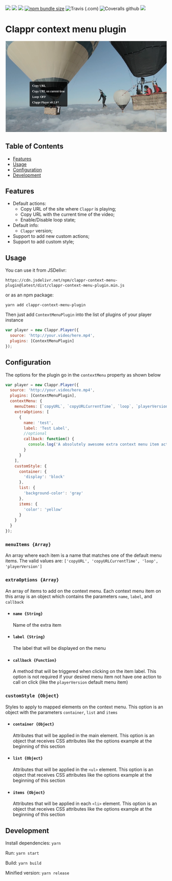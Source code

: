 [![](https://data.jsdelivr.com/v1/package/npm/clappr-context-menu-plugin/badge)](https://www.jsdelivr.com/package/npm/clappr-context-menu-plugin)
[![](https://img.shields.io/npm/v/clappr-context-menu-plugin.svg?style=flat-square)](https://npmjs.org/package/clappr-context-menu-plugin)
[![](https://img.shields.io/npm/dt/clappr-context-menu-plugin.svg?style=flat-square)](https://npmjs.org/package/clappr-context-menu-plugin)
[![npm bundle size](https://img.shields.io/bundlephobia/min/clappr-context-menu-plugin?style=flat-square)](https://bundlephobia.com/result?p=clappr-context-menu-plugin)
![Travis (.com)](https://img.shields.io/travis/com/joaopaulovieira/clappr-context-menu-plugin?style=flat-square)
![Coveralls github](https://img.shields.io/coveralls/github/joaopaulovieira/clappr-context-menu-plugin?style=flat-square)
[![](https://img.shields.io/github/license/joaopaulovieira/clappr-context-menu-plugin?style=flat-square)](https://github.com/joaopaulovieira/clappr-context-menu-plugin/blob/master/LICENSE)

# Clappr context menu plugin
![screenshot](public/images/screenshot.png)

## Table of Contents
- [Features](https://github.com/joaopaulovieira/clappr-context-menu-plugin#Features)
- [Usage](https://github.com/joaopaulovieira/clappr-context-menu-plugin#Usage)
- [Configuration](https://github.com/joaopaulovieira/clappr-context-menu-plugin#Configuration)
- [Development](https://github.com/joaopaulovieira/clappr-context-menu-plugin#Development)

## Features
- Default actions:
  - Copy URL of the site where `Clappr` is playing;
  - Copy URL with the current time of the video;
  - Enable/Disable loop state;
- Default info:
  - `Clappr` version;
- Support to add new custom actions;
- Support to add custom style;

## Usage
You can use it from JSDelivr:
```
https://cdn.jsdelivr.net/npm/clappr-context-menu-plugin@latest/dist/clappr-context-menu-plugin.min.js
```
or as an npm package:
```
yarn add clappr-context-menu-plugin
```
Then just add `ContextMenuPlugin` into the list of plugins of your player instance
```javascript
var player = new Clappr.Player({
  source: 'http://your.video/here.mp4',
  plugins: [ContextMenuPlugin]
});
```

## Configuration
The options for the plugin go in the `contextMenu` property as shown below
```javascript
var player = new Clappr.Player({
  source: 'http://your.video/here.mp4',
  plugins: [ContextMenuPlugin],
  contextMenu: {
    menuItems: [`copyURL`, `copyURLCurrentTime`, `loop`, `playerVersion`],
    extraOptions: [
      {
        name: 'test',
        label: 'Test Label',
        //optional
        callback: function() {
          console.log('A absolutely awesome extra context menu item action')
        }
      }
    ],
    customStyle: {
      container: {
        'display': 'block'
      },
      list: {
        'background-color': 'gray'
      },
      items: {
        'color': 'yellow'
      }
    }
  }
});
```
### `menuItems {Array}`
An array where each item is a name that matches one of the default menu items. The valid values are: `['copyURL', 'copyURLCurrentTime', 'loop', 'playerVersion']`

### `extraOptions {Array}`
An array of items to add on the context menu. Each context menu item on this array is an object which contains the parameters `name`, `label`, and `callback`
* #### `name {String}`
  Name of the extra item
  
* #### `label {String}`
  The label that will be displayed on the menu
  
* #### `callback {Function}`
  A method that will be triggered when clicking on the item label. This option is not required if your desired menu item not have one action to call on click (like the `playerVersion` default  menu item)

### `customStyle {Object}`
Styles to apply to mapped elements on the context menu. This option is an object with the parameters `container`, `list` and `items`
* #### `container {Object}`
  Attributes that will be applied in the main element. This option is an object that receives CSS attributes like the options example at the beginning of this section

* #### `list {Object}`
  Attributes that will be applied in the `<ul>` element. This option is an object that receives CSS attributes like the options example at the beginning of this section

* #### `items {Object}`
  Attributes that will be applied in each `<li>` element. This option is an object that receives CSS attributes like the options example at the beginning of this section

## Development

Install dependencies: `yarn`

Run: `yarn start`

Build: `yarn build`

Minified version: `yarn release`
